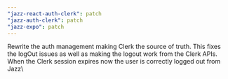 ```yaml
---
"jazz-react-auth-clerk": patch
"jazz-auth-clerk": patch
"jazz-expo": patch
---
```


Rewrite the auth management making Clerk the source of truth. This fixes the logOut issues as well as making the logout work from the Clerk APIs. When the Clerk session expires now the user is correctly logged out from Jazz\

